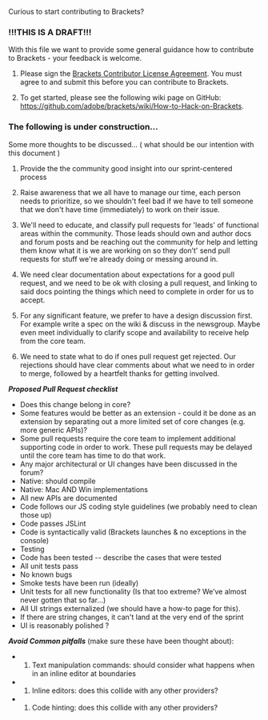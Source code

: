 Curious to start contributing to Brackets?

### !!!THIS IS A DRAFT!!!

With this file we want to provide some general guidance how to contribute to Brackets - your feedback is welcome. 

1. Please sign the [Brackets Contributor License Agreement](http://dev.brackets.io/brackets-contributor-license-agreement.html). You must agree to and submit this before you can contribute to Brackets.

1. To get started, please see the following wiki page on GitHub: https://github.com/adobe/brackets/wiki/How-to-Hack-on-Brackets.

### The following is under construction...
Some more thoughts to be discussed... ( what should be our intention with this document )
1. Provide the the community good insight into our sprint-centered process

1. Raise awareness that we all have to manage our time, each person needs to prioritize, so we shouldn't feel bad if we have to tell someone that we don't have time (immediately) to work on their issue.

1. We'll need to educate, and classify pull requests for 'leads' of functional areas within the community. Those leads should own and author docs and forum posts and be reaching out the community for help and letting them know what it is we are working on so they don’t' send pull requests for stuff we're already doing or messing around in.

1. We need clear documentation about expectations for a good pull request, and we need to be ok with closing a pull request, and linking to said docs pointing the things which need to complete in order for us to accept.

1. For any significant feature, we prefer to have a design discussion first. For example write a spec on the wiki & discuss in the newsgroup. Maybe even meet individually to clarify scope and availability to receive help from the core team.

1. We need to state what to do if ones pull request get rejected. Our rejections should have clear comments about what we need to in order to merge, followed by a heartfelt thanks for getting involved.

***Proposed Pull Request checklist***

* Does this change belong in core? 
* Some features would be better as an extension - could it be done as an extension by separating out a more limited set of core changes (e.g. more generic APIs)?
* Some pull requests require the core team to implement additional supporting code in order to work. These pull requests may be delayed until the core team has time to do that work.
* Any major architectural or UI changes have been discussed in the forum?
* Native: should compile
* Native: Mac AND Win implementations
* All new APIs are documented
* Code follows our JS coding style guidelines (we probably need to clean those up)
* Code passes JSLint
* Code is syntactically valid (Brackets launches & no exceptions in the console)
* Testing
* Code has been tested -- describe the cases that were tested
* All unit tests pass
* No known bugs
* Smoke tests have been run (ideally)
* Unit tests for all new functionality (Is that too extreme? We’ve almost never gotten that so far…)
* All UI strings externalized (we should have a how-to page for this).
* If there are string changes, it can't land at the very end of the sprint
* UI is reasonably polished ?


***Avoid Common pitfalls*** 
(make sure these have been thought about):
* 1. Text manipulation commands: should consider what happens when in an inline editor at boundaries
* 1. Inline editors: does this collide with any other providers?
* 1. Code hinting: does this collide with any other providers?
